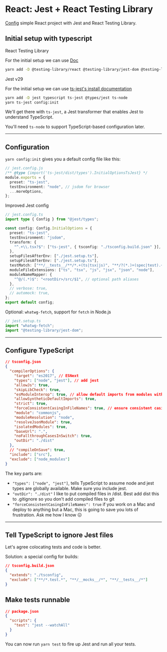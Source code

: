 # React: Jest + React Testing Library

[Config](https://gist.github.com/Klerith/ca7e57fae3c9ab92ad08baadc6c26177) simple React project with Jest and React Testing Library.

## Initial setup with typescript

React Testing Library

For the initial setup we can use [Doc](https://testing-library.com/docs/react-testing-library/intro)

```bash
yarn add -D @testing-library/react @testing-library/jest-dom @testing-library/user-event
```

Jest v29

For the initial setup we can use [ts-jest's install documentation](https://github.com/Swizec/jest-db-mock-example)

```bash
yarn add -D jest typescript ts-jest @types/jest ts-node
yarn ts-jest config:init
```

We'll get there with `ts-jest`, a Jest transformer that enables Jest to understand TypeScript.

You'll need `ts-node` to support TypeScript-based configuration later.

---

## Configuration

`yarn config:init` gives you a default config file like this:

```ts
// jest.config.js
/** @type {import('ts-jest/dist/types').InitialOptionsTsJest} */
module.exports = {
  preset: "ts-jest",
  testEnvironment: "node", // jsdom for browser
  ...moreOptions,
};
```

Improved Jest config

```ts
// jest.config.ts
import type { Config } from "@jest/types";

const config: Config.InitialOptions = {
  preset: "ts-jest",
  testEnvironment: "jsdom",
  transform: {
    "^.+\\.tsx?$": ["ts-jest", { tsconfig: "./tsconfig.build.json" }],
  },
  setupFilesAfterEnv: ["./jest.setup.ts"],
  setupFilesAfterEnv: ["./jest.setup.ts"],
  testMatch: ["**/__tests__/**/*.+(ts|tsx|js)", "**/?(*.)+(spec|test).+(ts|tsx|js)"],
  moduleFileExtensions: ["ts", "tsx", "js", "jsx", "json", "node"],
  moduleNameMapper: {
    "^@/(.*)$": "<rootDir>/src/$1", // optional path aliases
  },
  // verbose: true,
  // automock: true,
};
export default config;
```

Optional: `whatwg-fetch`, support for `fetch` in Node.js

```ts
// jest.setup.ts
import "whatwg-fetch";
import "@testing-library/jest-dom";
```

---

## Configure TypeScript

```json
// tsconfig.json
{
  "compilerOptions": {
    "target": "es2017", // ESNext
    "types": ["node", "jest"], // add jest
    "allowJs": true,
    "skipLibCheck": true,
    "esModuleInterop": true, // allow default imports from modules with no default export
    "allowSyntheticDefaultImports": true,
    "strict": true,
    "forceConsistentCasingInFileNames": true, // ensure consistent casing for imports
    "module": "commonjs",
    "moduleResolution": "node",
    "resolveJsonModule": true,
    "isolatedModules": true,
    "baseUrl": ".",
    "noFallthroughCasesInSwitch": true,
    "outDir": "./dist"
  },
  // "compileOnSave": true,
  "include": ["src"],
  "exclude": ["node_modules"]
}
```

The key parts are:

- `"types": ["node", "jest"]`, tells TypeScript to assume node and jest types are globally available. Make sure you include jest.
- `"outDir": "./dist"` I like to put compiled files in /dist. Best add dist this to .gitignore so you don't add compiled files to git
- `"forceConsistentCasingInFileNames": true` if you work on a Mac and deploy to anything but a Mac, this is going to save you lots of frustration. Ask me how I know 😖

---

## Tell TypeScript to ignore Jest files

Let's agree colocating tests and code is better.

Solution: a special config for builds:

```json
// tsconfig.build.json
{
  "extends": "./tsconfig",
  "exclude": ["**/*.test.*", "**/__mocks__/*", "**/__tests__/*"]
}
```

## Make tests runnable

```json
// package.json
{
  "scripts": {
    "test": "jest --watchAll"
  }
}
```

You can now run `yarn test` to fire up Jest and run all your tests.
